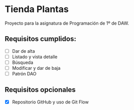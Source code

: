 # Tienda Plantas

Proyecto para la asignatura de Programación de 1º de DAW.

## Requisitos cumplidos:

- [ ] Dar de alta
- [ ] Listado y vista detalle
- [ ] Búsqueda
- [ ] Modificar y dar de baja
- [ ] Patrón DAO

## Requisitos opcionales

- [x] Repositorio GitHub y uso de Git Flow